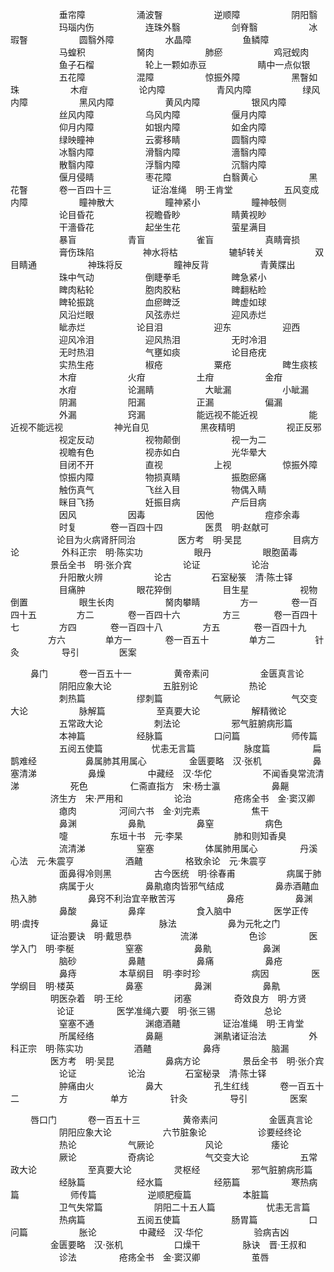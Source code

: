 <!-- { "loadSidebar": true } -->
　　 　　　 垂帘障
　　 　　　 涌波瞖
　　 　　　 逆顺障
　　 　　　 阴阳翳
　　 　　　 玛瑙内伤
　　 　　　 连珠外翳
　　 　　　 剑脊翳
　　 　　　 冰瑕瞖
　　 　　　 圆翳外障
　　 　　　 水晶障
　　 　　　 鱼鳞障
　　 　　　 马蝗积
　　 　　　 胬肉
　　 　　　 肺瘀
　　 　　　 鸡冠蚬肉
　　 　　　 鱼子石榴
　　 　　　 轮上一颗如赤豆
　　 　　　 睛中一点似银
　　 　　　 五花障
　　 　　　 混障
　　 　　　 惊振外障
　　 　　　 黑瞖如珠
　　 　　　 木疳
　　 　　　 论内障
　　 　　　 青风内障
　　 　　　 绿风内障
　　 　　　 黑风内障
　　 　　　 黄风内障
　　 　　　 银风内障
　　 　　　 丝风内障
　　 　　　 乌风内障
　　 　　　 偃月内障
　　 　　　 仰月内障
　　 　　　 如银内障
　　 　　　 如金内障
　　 　　　 绿映瞳神
　　 　　　 云雾移睛
　　 　　　 圆翳内障
　　 　　　 冰翳内障
　　 　　　 滑翳内障
　　 　　　 濇翳内障
　　 　　　 散翳内障
　　 　　　 浮翳内障
　　 　　　 沉翳内障
　　 　　　 偃月侵睛
　　 　　　 枣花障
　　 　　　 白翳黄心
　　 　　　 黑花瞖
　　　  卷一百四十三
　　　　  证治准绳　明·王肯堂
　　 　　　 五风变成内障
　　 　　　 瞳神散大
　　 　　　 瞳神紧小
　　 　　　 瞳神攲侧
　　 　　　 论目昏花
　　 　　　 视瞻昏眇
　　 　　　 睛黄视眇
　　 　　　 干濇昏花
　　 　　　 起坐生花
　　 　　　 萤星满目
　　 　　　 暴盲
　　 　　　 青盲
　　 　　　 雀盲
　　 　　　 真睛膏损
　　 　　　 膏伤珠陷
　　　　　  神水将枯
　　 　　　 辘轳转关
　　 　　　 双目睛通
　　 　　　 神珠将反
　　 　　　 瞳神反背
　　 　　　 青黄牒出
　　 　　　 珠中气动
　　 　　　 倒睫拳毛
　　 　　　 睥急紧小
　　 　　　 睥肉粘轮
　　 　　　 胞肉胶粘
　　 　　　 睥翻粘睑
　　 　　　 睥轮振跳
　　 　　　 血瘀睥泛
　　 　　　 睥虚如球
　　 　　　 风沿烂眼
　　 　　　 风弦赤烂
　　 　　　 迎风赤烂
　　 　　　 眦赤烂
　　 　　　 论目泪
　　 　　　 迎东
　　 　　　 迎西
　　 　　　 迎风冷泪
　　 　　　 迎风热泪
　　 　　　 无时冷泪
　　 　　　 无时热泪
　　 　　　 气壅如痰
　　 　　　 论目疮疣
　　 　　　 实热生疮
　　 　　　 椒疮
　　 　　　 粟疮
　　 　　　 睥生痰核
　　 　　　 木疳
　　 　　　 火疳
　　 　　　 土疳
　　 　　　 金疳
　　 　　　 水疳
　　 　　　 论漏睛
　　 　　　 大眦漏
　　 　　　 小眦漏
　　 　　　 阴漏
　　 　　　 阳漏
　　 　　　 正漏
　　 　　　 偏漏
　　 　　　 外漏
　　 　　　 窍漏
　　 　　　 能远视不能近视
　　 　　　 能近视不能远视
　　 　　　 神光自见
　　 　　　 黑夜精明
　　 　　　 视正反邪
　　 　　　 视定反动
　　 　　　 视物颠倒
　　 　　　 视一为二
　　 　　　 视瞻有色
　　 　　　 视赤如白
　　 　　　 光华晕大
　　 　　　 目闭不开
　　 　　　 直视
　　 　　　 上视
　　 　　　 惊振外障
　　 　　　 惊振内障
　　 　　　 物损真睛
　　 　　　 振胞瘀痛
　　 　　　 触伤真气
　　 　　　 飞丝入目
　　 　　　 物偶入睛
　　 　　　 眯目飞扬
　　 　　　 妊振目病
　　 　　　 产后目病
　　 　　　 因风
　　 　　　 因毒
　　 　　　 因他
　　 　　　 痘疹余毒
　　 　　　 时复
　　 　 卷一百四十四
　　 　　 医贯　明·赵献可
　　　　　  论目为火病肾肝同治
　　 　　 医方考　明·吴昆
　　 　　　 目病方论
　　 　　 外科正宗　明·陈实功
　　 　　　 眼丹
　　 　　　 眼胞菌毒
　　 　　 景岳全书　明·张介宾
　　 　　　 论证
　　 　　　 论治
　　 　　　 升阳散火辨
　　 　　　 论古
　　　　  石室秘箓　清·陈士铎
　　 　　　 目痛肿
　　 　　　 眼花猝倒
　　 　　　 目生星
　　 　　　 视物倒置
　　 　　　 眼生长肉
　　 　　　 胬肉攀睛
　　　　  方一
　　 　 卷一百四十五
　　　　  方二
　　 　 卷一百四十六
　　 　　 方三
　　 　 卷一百四十七
　　　　  方四
　　 　 卷一百四十八
　　　　  方五
　　 　 卷一百四十九
　　　　  方六
　　　　  单方一
　　 　 卷一百五十
　　　　  单方二
　　　　  针灸
　　 　　 导引
　　　　  医案

　　  鼻门
　　　  卷一百五十一
　　 　　 黄帝素问
　　 　　　 金匮真言论
　　 　　　 阴阳应象大论
　　 　　　 五脏别论
　　 　　　 热论
　　 　　　 刺热篇
　　 　　　 缪刺篇
　　 　　　 气厥论
　　 　　　 气交变大论
　　 　　　 脉解篇
　　 　　　 至真要大论
　　 　　　 解精微论
　　 　　　 五常政大论
　　 　　　 刺法论
　　 　　　 邪气脏腑病形篇
　　 　　　 本神篇
　　 　　　 经脉篇
　　 　　　 口问篇
　　 　　　 师传篇
　　 　　　 五阅五使篇
　　　　　  忧恚无言篇
　　　　　  脉度篇
　　 　　 扁鹊难经
　　　　　  鼻属肺其用属心
　　 　　 金匮要略　汉·张机
　　 　　　 鼻塞清涕
　　 　　　 鼻燥
　　 　　 中藏经　汉·华佗
　　 　　　 不闻香臭常流清涕
　　 　　　 死色
　　 　　 仁斋直指方　宋·杨士瀛
　　 　　　 鼻齆
　　 　　 济生方　宋·严用和
　　 　　　 论治
　　 　　 疮疡全书　金·窦汉卿
　　 　　　 瘜肉
　　 　　 河间六书　金·刘完素
　　 　　　 焦干
　　 　　　 鼻渊
　　 　　　 鼻鼽
　　 　　　 鼻窒
　　 　　　 病色
　　 　　　 嚏
　　 　　 东垣十书　元·李杲
　　 　　　 肺和则知香臭
　　 　　　 流清涕
　　 　　　 窒塞
　　 　　　 体属肺用属心
　　 　　 丹溪心法　元·朱震亨
　　 　　　 酒齄
　　 　　 格致余论　元·朱震亨
　　 　　　 面鼻得冷则黑
　　 　　 古今医统　明·徐春甫
　　 　　　 病属于肺
　　 　　　 病属于火
　　 　　　 鼻鼽瘜肉皆邪气结成
　　 　　　 鼻赤酒齄血热入肺
　　 　　　 鼻窍不利治宜辛散苦泻
　　 　　　 鼻疮
　　 　　　 鼻渊
　　 　　　 鼻酸
　　 　　　 鼻痒
　　 　　　 食入脑中
　　 　　 医学正传　明·虞抟
　　 　　　 鼻证
　　 　　　 脉法
　　 　　　 鼻为元牝之门
　　 　　 证治要诀　明·戴思恭
　　　　　  流涕
　　 　　　 色诊
　　 　　 医学入门　明·李梴
　　 　　　 窒塞
　　 　　　 鼻鼽
　　 　　　 鼻渊
　　 　　　 脑砂
　　 　　　 鼻齄
　　 　　　 鼻痛
　　 　　　 鼻疮
　　 　　　 鼻痔
　　 　　 本草纲目　明·李时珍
　　 　　　 病因
　　 　　 医学纲目　明·楼英
　　 　　　 鼻塞
　　 　　　 鼻渊
　　 　　　 鼻鼽
　　 　　 明医杂着　明·王纶
　　 　　　 闭塞
　　 　　 奇效良方　明·方贤
　　　　　  论证
　　 　　 医学准绳六要　明·张三锡　　 　　　 总论
　　 　　　 窒塞不通
　　 　　　 渊瘜酒齄
　　 　　 证治准绳　明·王肯堂
　　 　　　 所属经络
　　 　　　 鼻齆
　　 　　　 渊鼽诸证治法
　　 　　 外科正宗　明·陈实功
　　 　　　 酒齄
　　 　　　 鼻痔
　　 　　　 脑漏
　　 　　 医方考　明·吴昆
　　 　　　 鼻病方论
　　 　　 景岳全书　明·张介宾
　　 　　　 论证
　　 　　　 论治
　　　　  石室秘录　清·陈士铎
　　 　　　 肿痛由火
　　 　　　 鼻大
　　 　　　 孔生红线
　　　  卷一百五十二
　　　　  方
　　 　　 单方
　　 　　 针灸
　　 　　 导引
　　 　　 医案

　　  唇口门
　　　  卷一百五十三
　　 　　 黄帝素问
　　 　　　 金匮真言论
　　 　　　 阴阳应象大论
　　 　　　 六节脏象论
　　 　　　 诊要经终论
　　 　　　 热论
　　 　　　 气厥论
　　 　　　 风论
　　　　　  痿论
　　 　　　 厥论
　　 　　　 奇病论
　　 　　　 气交变大论
　　 　　　 五常政大论
　　 　　　 至真要大论
　　 　　 灵枢经
　　 　　　 邪气脏腑病形篇
　　 　　　 经脉篇
　　 　　　 经水篇
　　 　　　 经筋篇
　　 　　　 寒热病篇
　　 　　　 师传篇
　　 　　　 逆顺肥瘦篇
　　 　　　 本脏篇
　　 　　　 卫气失常篇
　　 　　　 阴阳二十五人篇
　　 　　　 忧恚无言篇
　　 　　　 热病篇
　　 　　　 五阅五使篇
　　 　　　 肠胃篇
　　 　　　 口问篇
　　 　　　 胀论
　　 　　 中藏经　汉·华佗
　　 　　　 验病吉凶
　　 　　 金匮要略　汉·张机
　　 　　　 口燥干
　　 　　 脉诀　晋·王叔和
　　 　　　 诊法
　　 　　 疮疡全书　金·窦汉卿
　　 　　　 茧唇
